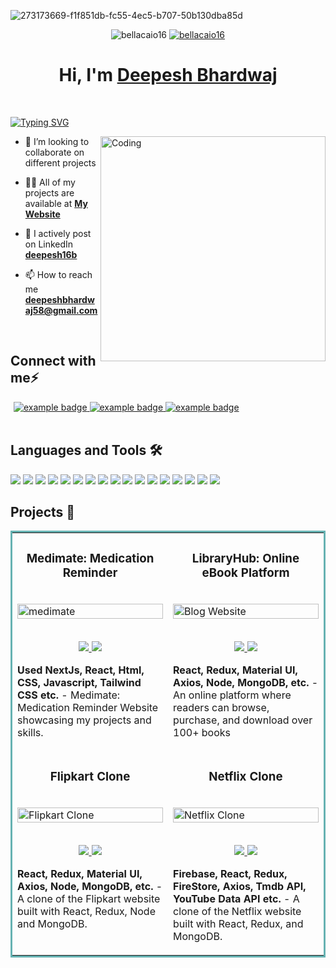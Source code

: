 ![273173669-f1f851db-fc55-4ec5-b707-50b130dba85d](https://github.com/bellacaio16/bellacaio16/assets/147348222/36ab5cc1-e0ae-48ec-823f-f0eeb8c181c9)

<p align="center">
<img src="https://komarev.com/ghpvc/?username=bellacaio16&label=Profile%20views&color=6805D3&style=flat" alt="bellacaio16" />
 <a href="https://github.com/bellacaio16?tab=followers"> 
  <img src="https://img.shields.io/github/followers/bellacaio16?style=social&label=Follow" alt="bellacaio16" />
 </a>
</p>

<h1 align="center" >Hi, I'm <a href="https://linkedin.com/in/deepesh16b" target="_blank">Deepesh Bhardwaj <br> </a> </h1> <br>

[![Typing SVG](https://readme-typing-svg.herokuapp.com?font=Fira+Code&weight=500&size=21&duration=4500&pause=1000&color=89E1FF&multiline=true&width=700&lines=A+passionate+Full+Stack+Developer+from+India)](https://git.io/typing-svg)

<img align="right" alt="Coding" width="360" src="https://www.wingstechsolutions.com/wp-content/uploads/2022/03/full-stack-development.gif">

- 👯 I’m looking to collaborate on different projects

- 👨‍💻 All of my projects are available at **[My Website](https://deepesh16b.netlify.app)**

- 📝 I actively post on LinkedIn **[deepesh16b](https://www.linkedin.com/in/deepesh16b/)**
 
- 📫 How to reach me **deepeshbhardwaj58@gmail.com**
<br>

## Connect with me⚡

<p align="left" style="margin: 0 5px;">
  <a href="[https://linkedin.com/in/deepesh16b]">
    <img src="https://github.com/bellacaio16/bellacaio16/assets/147348222/da3b8064-038d-498b-a79e-b61ae4de6092" alt="example badge" style="vertical-align:top margin:6px 4px">
  </a> 
  <a href="[https://instagram.com/deepesh16b]">
    <img src="https://github.com/bellacaio16/bellacaio16/assets/147348222/bcbadbb6-12c3-40e4-bfe7-21b085b288d1" alt="example badge" style="vertical-align:top margin:6px 4px">
  </a> 
 <a href="mailto:deepeshbhardwaj58@gmail.com">
    <img src="https://github.com/bellacaio16/bellacaio16/assets/147348222/0455c2c5-50ff-49eb-83d1-74376859427a" alt="example badge" style="vertical-align:top margin:6px 4px">
  </a> 

</p>
<br> 


## Languages and Tools 🛠

![](https://img.shields.io/badge/Code-HTML5-informational?style=flat&logo=html5&logoColor=white&color=brightgreen)
![](https://img.shields.io/badge/Code-CSS3-informational?style=flat&logo=css3&logoColor=white&color=brightgreen)
![](https://img.shields.io/badge/Code-JavaScript-informational?style=flat&logo=javascript&logoColor=white&color=brightgreen)
![](https://img.shields.io/badge/Code-Bootstrap-informational?style=flat&logo=bootstrap&logoColor=white&color=brightgreen)
![](https://img.shields.io/badge/Database-MongoDB-informational?style=flat&logo=mongodb&logoColor=white&color=brightgreen)
![](https://img.shields.io/badge/Database-MySQL-informational?style=flat&logo=mysql&logoColor=white&color=brightgreen)
![](https://img.shields.io/badge/Tool-Firebase-informational?style=flat&logo=firebase&logoColor=white&color=brightgreen)
![](https://img.shields.io/badge/Code-ReactJS-informational?style=flat&logo=react&logoColor=white&color=brightgreen)
![](https://img.shields.io/badge/Code-NodeJS-informational?style=flat&logo=node.js&logoColor=white&color=brightgreen)
![](https://img.shields.io/badge/Code-Python-informational?style=flat&logo=python&logoColor=white&color=brightgreen)
![](https://img.shields.io/badge/Code-C++-informational?style=flat&logo=cplusplus&logoColor=white&color=brightgreen)
![](https://img.shields.io/badge/Code-Express-informational?style=flat&logo=express&logoColor=white&color=brightgreen)
![](https://img.shields.io/badge/Code-SASS-informational?style=flat&logo=sass&logoColor=white&color=brightgreen)
![](https://img.shields.io/badge/Tools-Git-informational?style=flat&logo=git&logoColor=white&color=brightgreen)
![](https://img.shields.io/badge/Shell-Bash-informational?style=flat&logo=gnu-bash&logoColor=white&color=brightgreen)
![](https://img.shields.io/badge/OS-Linux-informational?style=flat&logo=linux&logoColor=white&color=brightgreen)
![](https://img.shields.io/badge/Editor-VSCode-informational?style=flat&logo=visualstudiocode&logoColor=white&color=brightgreen)
<br>

## Projects 🚀

<table bordercolor="#66b2b2">
   <tr>
     <td width="50%" valign="top">
  <h3 align="center">Medimate: Medication Reminder</h3>
  <br />
    <a target="_blank" href="https://medimate-rho.vercel.app/">
      <img src="https://github.com/bellacaio16/bellacaio16/assets/147348222/e4b6b383-eec5-42a7-b24a-3ee8de00d193" width="100%" alt="medimate"/>
    </a>
  <br />
    <p align="center">
      <br>
      <a href="https://github.com/bellacaio16/medimate-next.js" target="_blank">
        <img src="https://img.shields.io/static/v1?label=|&message=REPO&color=f&style=plastic&logo=github&logo-color=white"/>
      </a>
      <a href="https://medimate-rho.vercel.app/" target="_blank">
        <img src="https://img.shields.io/static/v1?label=|&message=WEBSITE&color=cdf998&style=plastic&logo=wordpress&logo-color=white"/>
      </a>
  </p>
    <p><strong>Used NextJs, React, Html, CSS, Javascript, Tailwind CSS etc.</strong> - Medimate: Medication Reminder Website showcasing my projects and skills.</p>
</td>
    <td width="50%" valign="top">
      <h3 align="center">LibraryHub: Online eBook Platform</h3>
      <br />
        <a target="_blank" href="https://libraryhub16.netlify.app/">
          <img src="https://github.com/bellacaio16/bellacaio16/assets/147348222/763c7925-9c64-4d17-ae00-a3439d198848" width="100%" alt="Blog Website"/>
        </a>
      <br />
        <p align="center">
          <br>
  <a href="https://github.com/bellacaio16/LibraryHub" target="_blank">
    <img src="https://img.shields.io/static/v1?label=|&message=REPO&color=f&style=plastic&logo=github&logo-color=white"/>
  </a>
  <a href="https://libraryhub16.netlify.app/" target="_blank">
    <img src="https://img.shields.io/static/v1?label=|&message=WEBSITE&color=cdf998&style=plastic&logo=wordpress&logo-color=white"/>
  </a>
      </p>
        <p><strong>React, Redux, Material UI, Axios, Node, MongoDB, etc.</strong> -An online platform where readers can browse, purchase, and download over 100+ books</p>
</td>
 

  </tr>
  <tr>
    <td width="50%" valign="top">
      <h3 align="center">Flipkart Clone</h3>
        <br />
        <a target="_blank" href="https://ecommerce16.netlify.app/">
            <img src="https://github.com/bellacaio16/bellacaio16/assets/147348222/32f0c698-bb24-4418-b6b9-d1493a12ca75" width="100%" alt="Flipkart Clone"/>
        </a>
        <br />
        <p align="center">
          <br>
  <a href="https://github.com/bellacaio16/flipkart-clone" target="_blank">
    <img src="https://img.shields.io/static/v1?label=|&message=REPO&color=f&style=plastic&logo=github&logo-color=white"/>
  </a>
  <a href="https://ecommerce16.netlify.app/" target="_blank">
    <img src="https://img.shields.io/static/v1?label=|&message=WEBSITE&color=cdf998&style=plastic&logo=wordpress&logo-color=white"/>
  </a>
      </p>
        <p><strong>React, Redux, Material UI, Axios, Node, MongoDB, etc.</strong> - A clone of the Flipkart website built with React, Redux, Node and MongoDB.</p>
    </td>
    <td width="50%" valign="top">
      <h3 align="center">Netflix Clone</h3>
        <br />
      <a target="_blank" href="https://netflix-29a21.web.app/">
            <img src="https://github.com/bellacaio16/bellacaio16/assets/147348222/c75aeb64-cf87-4e9b-a22a-8f3a7d88f011" width="100%"  alt="Netflix Clone"/>
        <br />
        <p align="center">
   <br>
  <a href="https://github.com/bellacaio16/Netflix-Clone" target="_blank">
    <img src="https://img.shields.io/static/v1?label=|&message=REPO&color=f&style=plastic&logo=github&logo-color=white"/>
  </a>
  <a href="https://netflix-29a21.web.app/" target="_blank">
    <img src="https://img.shields.io/static/v1?label=|&message=WEBSITE&color=cdf998&style=plastic&logo=wordpress&logo-color=white"/>
  </a>
      </p>
        <p><strong>Firebase, React, Redux, FireStore, Axios, Tmdb API, YouTube Data API etc.</strong> - A clone of the Netflix website built with React, Redux, and MongoDB.</p>
    </td>
  </tr>
  
 
  
</table>


